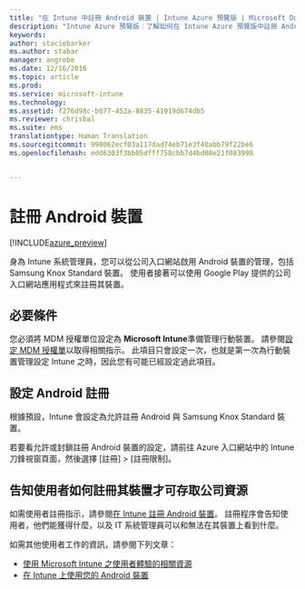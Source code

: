 ```yaml
---
title: "在 Intune 中註冊 Android 裝置 | Intune Azure 預覽版 | Microsoft Docs"
description: "Intune Azure 預覽版︰了解如何在 Intune Azure 預覽版中註冊 Android 裝置。"
keywords: 
author: staciebarker
ms.author: stabar
manager: angrobe
ms.date: 12/16/2016
ms.topic: article
ms.prod: 
ms.service: microsoft-intune
ms.technology: 
ms.assetid: f276d98c-b077-452a-8835-41919d674db5
ms.reviewer: chrisbal
ms.suite: ems
translationtype: Human Translation
ms.sourcegitcommit: 990062ecf03a117dad74eb71e3f40abb79f22be6
ms.openlocfilehash: edd6303f3bb05dfff758cbb7d4bd08e21f083998


---
```


# <a name="enroll-android-devices"></a>註冊 Android 裝置

[!INCLUDE[azure_preview](../includes/azure_preview.md)]

身為 Intune 系統管理員，您可以從公司入口網站啟用 Android 裝置的管理，包括 Samsung Knox Standard 裝置。 使用者接著可以使用 Google Play 提供的公司入口網站應用程式來註冊其裝置。

## <a name="prerequisite"></a>必要條件

您必須將 MDM 授權單位設定為 **Microsoft Intune**準備管理行動裝置。 請參閱[設定 MDM 授權單](set-mdm-authority.md)以取得相關指示。 此項目只會設定一次，也就是第一次為行動裝置管理設定 Intune 之時，因此您有可能已經設定過此項目。 

## <a name="set-up-android-enrollment"></a>設定 Android 註冊

根據預設，Intune 會設定為允許註冊 Android 與 Samsung Knox Standard 裝置。 

若要看允許或封鎖註冊 Android 裝置的設定，請前往 Azure 入口網站中的 Intune 刀鋒視窗頁面，然後選擇 [註冊]  >  [註冊限制]。 

## <a name="tell-your-users-how-to-enroll-their-devices-to-access-company-resources"></a>告知使用者如何註冊其裝置才可存取公司資源

如需使用者註冊指示，請參閱[在 Intune 註冊 Android 裝置](https://docs.microsoft.com/intune/enduser/enroll-your-device-in-intune-android)。 註冊程序會告知使用者，他們能獲得什麼，以及 IT 系統管理員可以和無法在其裝置上看到什麼。

如需其他使用者工作的資訊，請參閱下列文章：

- [使用 Microsoft Intune 之使用者體驗的相關資源](https://docs.microsoft.com/intune/deploy-use/what-to-tell-your-end-users-about-using-microsoft-intune)
- [在 Intune 上使用您的 Android 裝置](https://docs.microsoft.com/intune/enduser/using-your-android-device-with-intune)


<!--HONumber=Feb17_HO1-->


